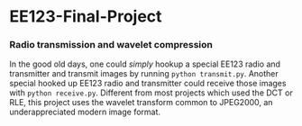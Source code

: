 # EE123-Final-Project
### Radio transmission and wavelet compression
In the good old days, one could *simply* hookup a special EE123 radio and transmitter and transmit images by running `python transmit.py`. Another special hooked up EE123 radio and transmitter could receive those images with `python receive.py`. Different from most projects which used the DCT or RLE, this project uses the wavelet transform common to JPEG2000, an underappreciated modern image format.
